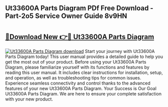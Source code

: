 ## Ut33600A Parts Diagram PDf Free Download - Part-2o5 Service Owner Guide 8v9HN

# <h2><a href="http://dflkvc.blite.top/?on=Ut33600A+Parts+Diagram">🔗Download New 👉🔴 Ut33600A Parts Diagram</a></h2>

[![Ut33600A Parts Diagram download](https://i.imgur.com/lujVjoI.png)](http://dflkvc.blite.top/?on=Ut33600A+Parts+Diagram)
Start your journey with Ut33600A Parts Diagram today! This user manual provides a detailed guide to help you get the most out of your product. Before using your Ut33600A Parts Diagram, please familiarize yourself with its functions and features by reading this user manual. It includes clear instructions for installation, setup, and operation, as well as troubleshooting tips for common issues. Experience seamless connectivity and control thanks to the advanced features of your new Ut33600A Parts Diagram. Your Success is Our Goal Ut33600A Parts Diagram. We are here to ensure your complete satisfaction with your new product.
